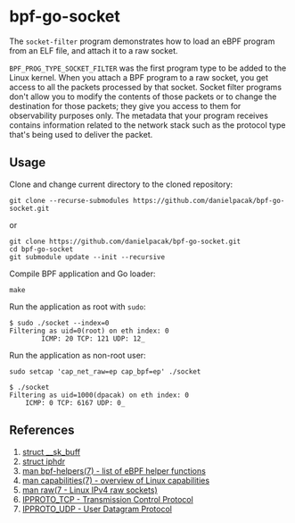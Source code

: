 # bpf-go-socket

The `socket-filter` program demonstrates how to load an eBPF program from an
ELF file, and attach it to a raw socket.

`BPF_PROG_TYPE_SOCKET_FILTER` was the first program type to be added to the
Linux kernel. When you attach a BPF program to a raw socket, you get access to
all the packets processed by that socket. Socket filter programs don't allow
you to modify the contents of those packets or to change the destination for
those packets; they give you access to them for observability purposes only.
The metadata that your program receives contains information related to the
network stack such as the protocol type that's being used to deliver the
packet.

## Usage

Clone and change current directory to the cloned repository:

```
git clone --recurse-submodules https://github.com/danielpacak/bpf-go-socket.git
```
or
```
git clone https://github.com/danielpacak/bpf-go-socket.git
cd bpf-go-socket
git submodule update --init --recursive
```

Compile BPF application and Go loader:

```
make
```

Run the application as root with `sudo`:

``` console
$ sudo ./socket --index=0
Filtering as uid=0(root) on eth index: 0
        ICMP: 20 TCP: 121 UDP: 12_
```

Run the application as non-root user:

```
sudo setcap 'cap_net_raw=ep cap_bpf=ep' ./socket
```
``` console
$ ./socket
Filtering as uid=1000(dpacak) on eth index: 0
	ICMP: 0 TCP: 6167 UDP: 0_
```

## References

1. [struct __sk_buff](https://elixir.bootlin.com/linux/v6.2/source/include/uapi/linux/bpf.h#L5913)
2. [struct iphdr](https://elixir.bootlin.com/linux/v6.2/source/include/uapi/linux/ip.h#L87)
3. [man bpf-helpers(7) - list of eBPF helper functions](https://man7.org/linux/man-pages/man7/bpf-helpers.7.html)
4. [man capabilities(7) - overview of Linux capabilities](https://man7.org/linux/man-pages/man7/capabilities.7.html)
5. [man raw(7 - Linux IPv4 raw sockets)](https://man7.org/linux/man-pages/man7/raw.7.html)
6. [IPPROTO_TCP - Transmission Control Protocol](https://elixir.bootlin.com/linux/v6.2/source/include/uapi/linux/in.h#L38)
7. [IPPROTO_UDP - User Datagram Protocol](https://elixir.bootlin.com/linux/v6.2/source/include/uapi/linux/in.h#L44)
